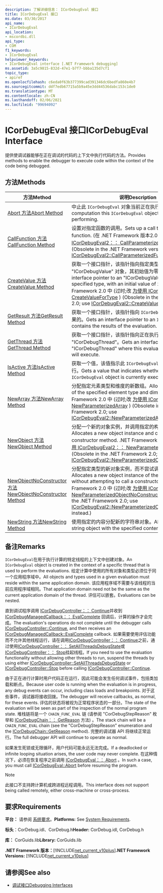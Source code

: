 ```yaml
---
description: 了解详细信息： ICorDebugEval 接口
title: ICorDebugEval 接口
ms.date: 03/30/2017
api_name:
- ICorDebugEval
api_location:
- mscordbi.dll
api_type:
- COM
f1_keywords:
- ICorDebugEval
helpviewer_keywords:
- ICorDebugEval interface [.NET Framework debugging]
ms.assetid: 3a5c9815-832d-47e1-b7f7-bbba135d7cf1
topic_type:
- apiref
ms.openlocfilehash: c6eda0f63b377399cad391346dc6bedfa860e4b7
ms.sourcegitcommit: ddf7edb67715a5b9a45e3dd44536dabc153c1de0
ms.translationtype: MT
ms.contentlocale: zh-CN
ms.lasthandoff: 02/06/2021
ms.locfileid: "99694092"
---
```

# <a name="icordebugeval-interface"></a><span data-ttu-id="c2bed-103">ICorDebugEval 接口</span><span class="sxs-lookup"><span data-stu-id="c2bed-103">ICorDebugEval Interface</span></span>

<span data-ttu-id="c2bed-104">提供使调试器能够在正在调试的代码的上下文中执行代码的方法。</span><span class="sxs-lookup"><span data-stu-id="c2bed-104">Provides methods to enable the debugger to execute code within the context of the code being debugged.</span></span>  
  
## <a name="methods"></a><span data-ttu-id="c2bed-105">方法</span><span class="sxs-lookup"><span data-stu-id="c2bed-105">Methods</span></span>  
  
|<span data-ttu-id="c2bed-106">方法</span><span class="sxs-lookup"><span data-stu-id="c2bed-106">Method</span></span>|<span data-ttu-id="c2bed-107">说明</span><span class="sxs-lookup"><span data-stu-id="c2bed-107">Description</span></span>|  
|------------|-----------------|  
|[<span data-ttu-id="c2bed-108">Abort 方法</span><span class="sxs-lookup"><span data-stu-id="c2bed-108">Abort Method</span></span>](icordebugeval-abort-method.md)|<span data-ttu-id="c2bed-109">中止此 `ICorDebugEval` 对象当前正在执行的计算。</span><span class="sxs-lookup"><span data-stu-id="c2bed-109">Aborts the computation this `ICorDebugEval` object is currently performing.</span></span>|  
|[<span data-ttu-id="c2bed-110">CallFunction 方法</span><span class="sxs-lookup"><span data-stu-id="c2bed-110">CallFunction Method</span></span>](icordebugeval-callfunction-method.md)|<span data-ttu-id="c2bed-111">设置对指定函数的调用。</span><span class="sxs-lookup"><span data-stu-id="c2bed-111">Sets up a call to the specified function.</span></span> <span data-ttu-id="c2bed-112"> (在 .NET Framework 版本2.0 中已过时;改 [为使用 ICorDebugEval2：： CallParameterizedFunction](icordebugeval2-callparameterizedfunction-method.md) ) </span><span class="sxs-lookup"><span data-stu-id="c2bed-112">(Obsolete in the .NET Framework version 2.0; use [ICorDebugEval2::CallParameterizedFunction](icordebugeval2-callparameterizedfunction-method.md) instead.)</span></span>|  
|[<span data-ttu-id="c2bed-113">CreateValue 方法</span><span class="sxs-lookup"><span data-stu-id="c2bed-113">CreateValue Method</span></span>](icordebugeval-createvalue-method.md)|<span data-ttu-id="c2bed-114">获取一个接口指针，该指针指向指定类型的 "ICorDebugValue" 对象，其初始值为零或 null。</span><span class="sxs-lookup"><span data-stu-id="c2bed-114">Gets an interface pointer to an "ICorDebugValue" object of the specified type, with an initial value of zero or null.</span></span> <span data-ttu-id="c2bed-115">.NET Framework 2.0 中 (过时;改 [为使用 ICorDebugEval2：： CreateValueForType](icordebugeval2-createvaluefortype-method.md) ) </span><span class="sxs-lookup"><span data-stu-id="c2bed-115">(Obsolete in the .NET Framework 2.0; use [ICorDebugEval2::CreateValueForType](icordebugeval2-createvaluefortype-method.md) instead.)</span></span>|  
|[<span data-ttu-id="c2bed-116">GetResult 方法</span><span class="sxs-lookup"><span data-stu-id="c2bed-116">GetResult Method</span></span>](icordebugeval-getresult-method.md)|<span data-ttu-id="c2bed-117">获取一个接口指针，该指针指向 `ICorDebugValue` 包含计算结果的。</span><span class="sxs-lookup"><span data-stu-id="c2bed-117">Gets an interface pointer to an `ICorDebugValue` that contains the results of the evaluation.</span></span>|  
|[<span data-ttu-id="c2bed-118">GetThread 方法</span><span class="sxs-lookup"><span data-stu-id="c2bed-118">GetThread Method</span></span>](icordebugeval-getthread-method.md)|<span data-ttu-id="c2bed-119">获取一个接口指针，该指针指向正在执行或将执行此计算的 "ICorDebugThread"。</span><span class="sxs-lookup"><span data-stu-id="c2bed-119">Gets an interface pointer to the "ICorDebugThread" where this evaluation is executing or will execute.</span></span>|  
|[<span data-ttu-id="c2bed-120">IsActive 方法</span><span class="sxs-lookup"><span data-stu-id="c2bed-120">IsActive Method</span></span>](icordebugeval-isactive-method.md)|<span data-ttu-id="c2bed-121">获取一个值，该值指示此 `ICorDebugEval` 对象当前是否正在执行。</span><span class="sxs-lookup"><span data-stu-id="c2bed-121">Gets a value that indicates whether this `ICorDebugEval` object is currently executing.</span></span>|  
|[<span data-ttu-id="c2bed-122">NewArray 方法</span><span class="sxs-lookup"><span data-stu-id="c2bed-122">NewArray Method</span></span>](icordebugeval-newarray-method.md)|<span data-ttu-id="c2bed-123">分配指定元素类型和维度的新数组。</span><span class="sxs-lookup"><span data-stu-id="c2bed-123">Allocates a new array of the specified element type and dimensions.</span></span> <span data-ttu-id="c2bed-124">.NET Framework 2.0 中 (过时;改 [为使用 ICorDebugEval2：： NewParameterizedArray](icordebugeval2-newparameterizedarray-method.md) ) </span><span class="sxs-lookup"><span data-stu-id="c2bed-124">(Obsolete in the .NET Framework 2.0; use [ICorDebugEval2::NewParameterizedArray](icordebugeval2-newparameterizedarray-method.md) instead.)</span></span>|  
|[<span data-ttu-id="c2bed-125">NewObject 方法</span><span class="sxs-lookup"><span data-stu-id="c2bed-125">NewObject Method</span></span>](icordebugeval-newobject-method.md)|<span data-ttu-id="c2bed-126">分配一个新的对象实例，并调用指定的构造函数方法。</span><span class="sxs-lookup"><span data-stu-id="c2bed-126">Allocates a new object instance and calls the specified constructor method.</span></span> <span data-ttu-id="c2bed-127">.NET Framework 2.0 中 (过时;改 [为使用 ICorDebugEval2：： NewParameterizedObject](icordebugeval2-newparameterizedobject-method.md) ) </span><span class="sxs-lookup"><span data-stu-id="c2bed-127">(Obsolete in the .NET Framework 2.0; use [ICorDebugEval2::NewParameterizedObject](icordebugeval2-newparameterizedobject-method.md) instead.)</span></span>|  
|[<span data-ttu-id="c2bed-128">NewObjectNoConstructor 方法</span><span class="sxs-lookup"><span data-stu-id="c2bed-128">NewObjectNoConstructor Method</span></span>](icordebugeval-newobjectnoconstructor-method.md)|<span data-ttu-id="c2bed-129">分配指定类型的新对象实例，而不尝试调用构造函数方法。</span><span class="sxs-lookup"><span data-stu-id="c2bed-129">Allocates a new object instance of the specified type, without attempting to call a constructor method.</span></span> <span data-ttu-id="c2bed-130">.NET Framework 2.0 中 (过时;改 [为使用 ICorDebugEval2：： NewParameterizedObjectNoConstructor](icordebugeval2-newparameterizedobjectnoconstructor-method.md) ) </span><span class="sxs-lookup"><span data-stu-id="c2bed-130">(Obsolete in the .NET Framework 2.0; use [ICorDebugEval2::NewParameterizedObjectNoConstructor](icordebugeval2-newparameterizedobjectnoconstructor-method.md) instead.)</span></span>|  
|[<span data-ttu-id="c2bed-131">NewString 方法</span><span class="sxs-lookup"><span data-stu-id="c2bed-131">NewString Method</span></span>](icordebugeval-newstring-method.md)|<span data-ttu-id="c2bed-132">使用指定的内容分配新的字符串对象。</span><span class="sxs-lookup"><span data-stu-id="c2bed-132">Allocates a new string object with the specified contents.</span></span>|  
  
## <a name="remarks"></a><span data-ttu-id="c2bed-133">备注</span><span class="sxs-lookup"><span data-stu-id="c2bed-133">Remarks</span></span>  

 <span data-ttu-id="c2bed-134">`ICorDebugEval`在用于执行计算的特定线程的上下文中创建对象。</span><span class="sxs-lookup"><span data-stu-id="c2bed-134">An `ICorDebugEval` object is created in the context of a specific thread that is used to perform the evaluations.</span></span> <span data-ttu-id="c2bed-135">给定计算中使用的所有对象和类型必须位于同一个应用程序域中。</span><span class="sxs-lookup"><span data-stu-id="c2bed-135">All objects and types used in a given evaluation must reside within the same application domain.</span></span> <span data-ttu-id="c2bed-136">该应用程序域不需要与该线程的当前应用程序域相同。</span><span class="sxs-lookup"><span data-stu-id="c2bed-136">That application domain need not be the same as the current application domain of the thread.</span></span> <span data-ttu-id="c2bed-137">评估可以嵌套。</span><span class="sxs-lookup"><span data-stu-id="c2bed-137">Evaluations can be nested.</span></span>  
  
 <span data-ttu-id="c2bed-138">直到调试程序调用 [ICorDebugController：： Continue](icordebugcontroller-continue-method.md)并收到 [ICorDebugManagedCallback：： EvalComplete](icordebugmanagedcallback-evalcomplete-method.md) 回调后，计算的操作才会完成。</span><span class="sxs-lookup"><span data-stu-id="c2bed-138">The evaluation's operations do not complete until the debugger calls [ICorDebugController::Continue](icordebugcontroller-continue-method.md), and then receives an [ICorDebugManagedCallback::EvalComplete](icordebugmanagedcallback-evalcomplete-method.md) callback.</span></span> <span data-ttu-id="c2bed-139">如果需要使用评估功能而不允许其他线程运行，请在调用[ICorDebugController：： Continue](icordebugcontroller-continue-method.md)之前，通过使用[ICorDebugController：： SetAllThreadsDebugState](icordebugcontroller-setallthreadsdebugstate-method.md)或[ICorDebugController：： Stop](icordebugcontroller-stop-method.md)挂起线程。</span><span class="sxs-lookup"><span data-stu-id="c2bed-139">If you need to use the evaluation functionality without allowing other threads to run, suspend the threads by using either [ICorDebugController::SetAllThreadsDebugState](icordebugcontroller-setallthreadsdebugstate-method.md) or [ICorDebugController::Stop](icordebugcontroller-stop-method.md) before calling [ICorDebugController::Continue](icordebugcontroller-continue-method.md).</span></span>  
  
 <span data-ttu-id="c2bed-140">由于正在进行计算时用户代码正在运行，因此可能会发生任何调试事件，包括类加载和断点。</span><span class="sxs-lookup"><span data-stu-id="c2bed-140">Because user code is running when the evaluation is in progress, any debug events can occur, including class loads and breakpoints.</span></span> <span data-ttu-id="c2bed-141">对于这些事件，调试器将接收回拨。</span><span class="sxs-lookup"><span data-stu-id="c2bed-141">The debugger will receive callbacks, as normal, for these events.</span></span> <span data-ttu-id="c2bed-142">评估的状态将被视为正常程序状态的一部分。</span><span class="sxs-lookup"><span data-stu-id="c2bed-142">The state of the evaluation will be seen as part of the inspection of the normal program state.</span></span> <span data-ttu-id="c2bed-143">堆栈链将是一个 `CHAIN_FUNC_EVAL` 链 (请参阅 "CorDebugStepReason" 枚举和 [ICorDebugChain：： GetReason](icordebugchain-getreason-method.md) 方法) 。</span><span class="sxs-lookup"><span data-stu-id="c2bed-143">The stack chain will be a `CHAIN_FUNC_EVAL` chain (see the "CorDebugStepReason" enumeration and the [ICorDebugChain::GetReason](icordebugchain-getreason-method.md) method).</span></span> <span data-ttu-id="c2bed-144">完整的调试器 API 将继续正常运行。</span><span class="sxs-lookup"><span data-stu-id="c2bed-144">The full debugger API will continue to operate as normal.</span></span>  
  
 <span data-ttu-id="c2bed-145">如果发生死锁或无限循环，用户代码可能永远无法完成。</span><span class="sxs-lookup"><span data-stu-id="c2bed-145">If a deadlocked or infinite looping situation arises, the user code may never complete.</span></span> <span data-ttu-id="c2bed-146">在这种情况下，必须在恢复程序之前调用 [ICorDebugEval：： Abort](icordebugeval-abort-method.md) 。</span><span class="sxs-lookup"><span data-stu-id="c2bed-146">In such a case, you must call [ICorDebugEval::Abort](icordebugeval-abort-method.md) before resuming the program.</span></span>  
  
> [!NOTE]
> <span data-ttu-id="c2bed-147">此接口不支持跨计算机或跨进程远程调用。</span><span class="sxs-lookup"><span data-stu-id="c2bed-147">This interface does not support being called remotely, either cross-machine or cross-process.</span></span>  
  
## <a name="requirements"></a><span data-ttu-id="c2bed-148">要求</span><span class="sxs-lookup"><span data-stu-id="c2bed-148">Requirements</span></span>  

 <span data-ttu-id="c2bed-149">**平台：** 请参阅 [系统要求](../../get-started/system-requirements.md)。</span><span class="sxs-lookup"><span data-stu-id="c2bed-149">**Platforms:** See [System Requirements](../../get-started/system-requirements.md).</span></span>  
  
 <span data-ttu-id="c2bed-150">**标头**：CorDebug.idl、CorDebug.h</span><span class="sxs-lookup"><span data-stu-id="c2bed-150">**Header:** CorDebug.idl, CorDebug.h</span></span>  
  
 <span data-ttu-id="c2bed-151">**库：** CorGuids.lib</span><span class="sxs-lookup"><span data-stu-id="c2bed-151">**Library:** CorGuids.lib</span></span>  
  
 <span data-ttu-id="c2bed-152">**.NET Framework 版本：**[!INCLUDE[net_current_v10plus](../../../../includes/net-current-v10plus-md.md)]</span><span class="sxs-lookup"><span data-stu-id="c2bed-152">**.NET Framework Versions:** [!INCLUDE[net_current_v10plus](../../../../includes/net-current-v10plus-md.md)]</span></span>  
  
## <a name="see-also"></a><span data-ttu-id="c2bed-153">请参阅</span><span class="sxs-lookup"><span data-stu-id="c2bed-153">See also</span></span>

- [<span data-ttu-id="c2bed-154">调试接口</span><span class="sxs-lookup"><span data-stu-id="c2bed-154">Debugging Interfaces</span></span>](debugging-interfaces.md)
